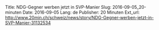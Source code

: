 Title: NDG-Gegner werben jetzt in SVP-Manier
Slug: 2016-09-05_20-minuten
Date: 2016-09-05
Lang: de
Publisher: 20 Minuten
Ext_url: http://www.20min.ch/schweiz/news/story/NDG-Gegner-werben-jetzt-in-SVP-Manier-31132534